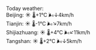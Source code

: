 Today weather:  
Beijing: ☀️   🌡️+1°C 🌬️↓4km/h  
Tianjin: ☀️   🌡️-1°C 🌬️↘7km/h  
Shijiazhuang: ☀️   🌡️+4°C 🌬️↙11km/h  
Tangshan: ☀️   🌡️+2°C 🌬️↓5km/h  

